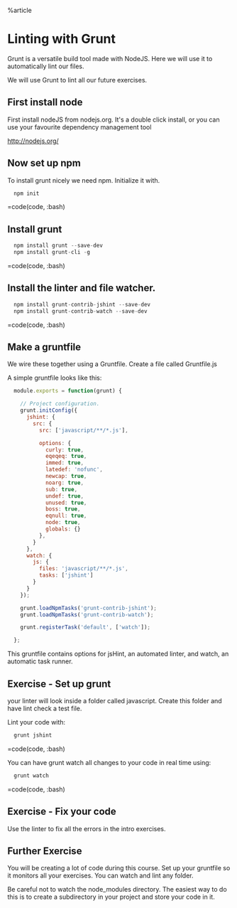 %article


# Linting with Grunt

Grunt is a versatile build tool made with NodeJS. Here we will use it to automatically lint our files.

We will use Grunt to lint all our future exercises.

## First install node

First install nodeJS from nodejs.org. It's a double click install, or you can use your favourite dependency management tool

<http://nodejs.org/>

## Now set up npm

To install grunt nicely we need npm. Initialize it with.

```js
  npm init
```

=code(code, :bash)



## Install grunt

```js
  npm install grunt --save-dev
  npm install grunt-cli -g
```

=code(code, :bash)



## Install the linter and file watcher.

```js
  npm install grunt-contrib-jshint --save-dev
  npm install grunt-contrib-watch --save-dev
```

=code(code, :bash)




## Make a gruntfile

We wire these together using a Gruntfile. Create a file called Gruntfile.js

A simple gruntfile looks like this:

```js
  module.exports = function(grunt) {

    // Project configuration.
    grunt.initConfig({
      jshint: {
        src: {
          src: ['javascript/**/*.js'],

          options: {
            curly: true,
            eqeqeq: true,
            immed: true,
            latedef: 'nofunc',
            newcap: true,
            noarg: true,
            sub: true,
            undef: true,
            unused: true,
            boss: true,
            eqnull: true,
            node: true,
            globals: {}
          },
        }
      },
      watch: {
        js: {
          files: 'javascript/**/*.js',
          tasks: ['jshint']
        }
      }
    });

    grunt.loadNpmTasks('grunt-contrib-jshint');
    grunt.loadNpmTasks('grunt-contrib-watch');

    grunt.registerTask('default', ['watch']);

  };
```




This gruntfile contains options for jsHint, an automated linter, and watch, an automatic task runner.




## Exercise - Set up grunt

your linter will look inside a folder called javascript. Create this folder and have lint check a test file.

Lint your code with:

```js
  grunt jshint
```

=code(code, :bash)



You can have grunt watch all changes to your code in real time using:

```js
  grunt watch
```

=code(code, :bash)





## Exercise - Fix your code

Use the linter to fix all the errors in the intro exercises.




## Further Exercise

You will be creating a lot of code during this course. Set up your gruntfile so it monitors all your exercises. You can watch and lint any folder.

Be careful not to watch the node_modules directory. The easiest way to do this is to create a subdirectory in your project and store your code in it.
